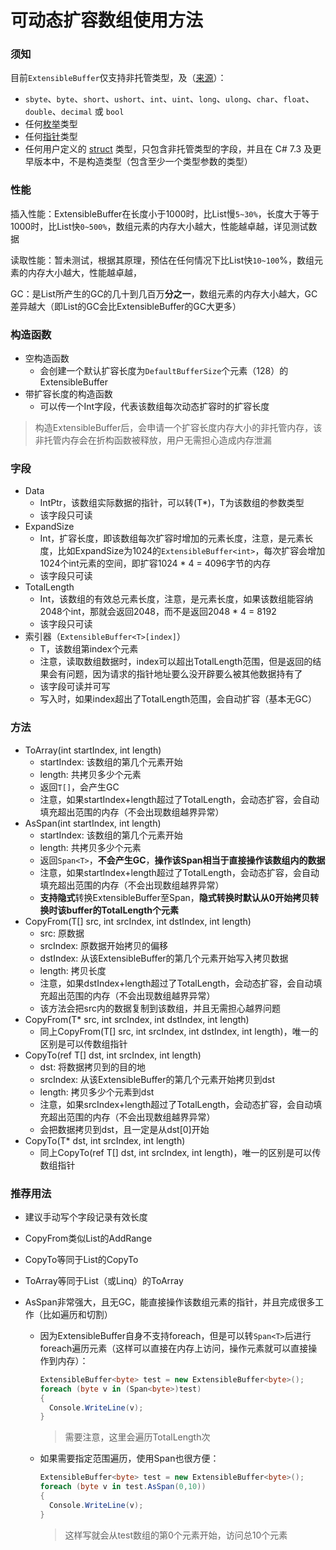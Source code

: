 # 可动态扩容数组使用方法

### 须知

目前```ExtensibleBuffer```仅支持非托管类型，及（[来源](https://docs.microsoft.com/zh-cn/dotnet/csharp/language-reference/builtin-types/unmanaged-types)）：

- `sbyte`、`byte`、`short`、`ushort`、`int`、`uint`、`long`、`ulong`、`char`、`float`、`double`、`decimal` 或 `bool`
- 任何[枚举](https://docs.microsoft.com/zh-cn/dotnet/csharp/language-reference/builtin-types/enum)类型
- 任何[指针](https://docs.microsoft.com/zh-cn/dotnet/csharp/language-reference/unsafe-code#pointer-types)类型
- 任何用户定义的 [struct](https://docs.microsoft.com/zh-cn/dotnet/csharp/language-reference/builtin-types/struct) 类型，只包含非托管类型的字段，并且在 C# 7.3 及更早版本中，不是构造类型（包含至少一个类型参数的类型）

### 性能

插入性能：ExtensibleBuffer在长度小于1000时，比List慢```5~30%```，长度大于等于1000时，比List快```0~500%```，数组元素的内存大小越大，性能越卓越，详见测试数据

读取性能：暂未测试，根据其原理，预估在任何情况下比List快```10~100```%，数组元素的内存大小越大，性能越卓越，

GC：是List所产生的GC的几十到几百万**分之一**，数组元素的内存大小越大，GC差异越大（即List的GC会比ExtensibleBuffer的GC大更多）

### 构造函数

- 空构造函数
  - 会创建一个默认扩容长度为```DefaultBufferSize```个元素（128）的ExtensibleBuffer
- 带扩容长度的构造函数
  - 可以传一个Int字段，代表该数组每次动态扩容时的扩容长度

> 构造ExtensibleBuffer后，会申请一个扩容长度内存大小的非托管内存，该非托管内存会在折构函数被释放，用户无需担心造成内存泄漏

### 字段

- Data
  - IntPtr，该数组实际数据的指针，可以转(T*)，T为该数组的参数类型
  - 该字段只可读
- ExpandSize
  - Int，扩容长度，即该数组每次扩容时增加的元素长度，注意，是元素长度，比如ExpandSize为1024的```ExtensibleBuffer<int>```，每次扩容会增加1024个int元素的空间，即扩容1024 * 4 = 4096字节的内存
  - 该字段只可读
- TotalLength
  - Int，该数组的有效总元素长度，注意，是元素长度，如果该数组能容纳2048个int，那就会返回2048，而不是返回2048 * 4 = 8192
  - 该字段只可读
- 索引器（```ExtensibleBuffer<T>[index]```）
  - T，该数组第index个元素
  - 注意，读取数组数据时，index可以超出TotalLength范围，但是返回的结果会有问题，因为请求的指针地址要么没开辟要么被其他数据持有了
  - 该字段可读并可写
  - 写入时，如果index超出了TotalLength范围，会自动扩容（基本无GC）

### 方法

- ToArray(int startIndex, int length)
  - startIndex: 该数组的第几个元素开始
  - length: 共拷贝多少个元素
  - 返回```T[]```，会产生GC
  - 注意，如果startIndex+length超过了TotalLength，会动态扩容，会自动填充超出范围的内存（不会出现数组越界异常）
- AsSpan(int startIndex, int length)
  - startIndex: 该数组的第几个元素开始
  - length: 共拷贝多少个元素
  - 返回```Span<T>```，**不会产生GC**，**操作该Span相当于直接操作该数组内的数据**
  - 注意，如果startIndex+length超过了TotalLength，会动态扩容，会自动填充超出范围的内存（不会出现数组越界异常）
  - **支持隐式**转换ExtensibleBuffer至Span，**隐式转换时默认从0开始拷贝转换时该buffer的TotalLength个元素**
- CopyFrom(T[] src, int srcIndex, int dstIndex, int length)
  - src: 原数据
  - srcIndex: 原数据开始拷贝的偏移
  - dstIndex: 从该ExtensibleBuffer的第几个元素开始写入拷贝数据
  - length: 拷贝长度
  - 注意，如果dstIndex+length超过了TotalLength，会动态扩容，会自动填充超出范围的内存（不会出现数组越界异常）
  - 该方法会把src内的数据复制到该数组，并且无需担心越界问题
- CopyFrom(T* src, int srcIndex, int dstIndex, int length)
  - 同上CopyFrom(T[] src, int srcIndex, int dstIndex, int length)，唯一的区别是可以传数组指针
- CopyTo(ref T[] dst, int srcIndex, int length)
  - dst: 将数据拷贝到的目的地
  - srcIndex: 从该ExtensibleBuffer的第几个元素开始拷贝到dst
  - length: 拷贝多少个元素到dst
  - 注意，如果srcIndex+length超过了TotalLength，会动态扩容，会自动填充超出范围的内存（不会出现数组越界异常）
  - 会把数据拷贝到dst，且一定是从dst[0]开始
- CopyTo(T* dst, int srcIndex, int length)
  - 同上CopyTo(ref T[] dst, int srcIndex, int length)，唯一的区别是可以传数组指针





### 推荐用法

- 建议手动写个字段记录有效长度
- CopyFrom类似List的AddRange

- CopyTo等同于List的CopyTo

- ToArray等同于List（或Linq）的ToArray

- AsSpan非常强大，且无GC，能直接操作该数组元素的指针，并且完成很多工作（比如遍历和切割）

  - 因为ExtensibleBuffer自身不支持foreach，但是可以转```Span<T>```后进行foreach遍历元素（这样可以直接在内存上访问，操作元素就可以直接操作到内存）：

    ```csharp
    ExtensibleBuffer<byte> test = new ExtensibleBuffer<byte>();
    foreach (byte v in (Span<byte>)test)
    {
      Console.WriteLine(v);
    }
    ```

    > 需要注意，这里会遍历TotalLength次

  - 如果需要指定范围遍历，使用Span也很方便：

    ```csharp
    ExtensibleBuffer<byte> test = new ExtensibleBuffer<byte>();
    foreach (byte v in test.AsSpan(0,10))
    {
      Console.WriteLine(v);
    }
    ```

    > 这样写就会从test数组的第0个元素开始，访问总10个元素